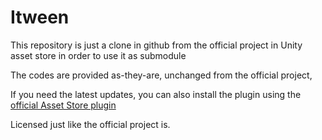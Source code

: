 # Itween

This repository is just a clone in github from the official project in Unity asset store in order to use it as submodule

The codes are provided as-they-are, unchanged from the official project,

If you need the latest updates, you can also install the plugin using the
[official Asset Store plugin](https://assetstore.unity.com/packages/tools/animation/itween-84)

Licensed just like the official project is.